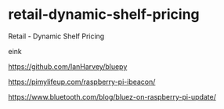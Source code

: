 # retail-dynamic-shelf-pricing
Retail - Dynamic Shelf Pricing

eink

https://github.com/IanHarvey/bluepy

https://pimylifeup.com/raspberry-pi-ibeacon/

https://www.bluetooth.com/blog/bluez-on-raspberry-pi-update/
